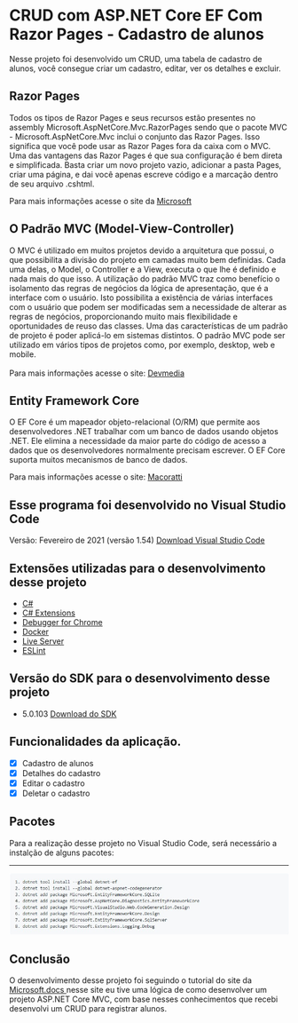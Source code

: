 <h1>CRUD com ASP.NET Core EF Com Razor Pages - Cadastro de alunos</h1>
Nesse projeto foi desenvolvido um CRUD, uma tabela de cadastro de alunos, você consegue criar um cadastro, editar, ver os detalhes e excluir.

<h2>Razor Pages</h2>
Todos os tipos de Razor Pages e seus recursos estão presentes no assembly Microsoft.AspNetCore.Mvc.RazorPages sendo que o pacote MVC - Microsoft.AspNetCore.Mvc inclui o conjunto das Razor Pages. Isso significa que você pode usar as Razor Pages fora da caixa com o MVC.
Uma das vantagens das Razor Pages é que sua configuração é bem direta e simplificada. Basta criar um novo projeto vazio, adicionar a pasta Pages, criar uma página, e dai você apenas escreve código e a marcação dentro de seu arquivo .cshtml.<br>

Para mais informações acesse o site da <a href="https://docs.microsoft.com/pt-br/aspnet/core/tutorials/razor-pages/razor-pages-start?view=aspnetcore-5.0&tabs=visual-studio"> Microsoft</a>

<h2>O Padrão MVC (Model-View-Controller)</h2>
O MVC é utilizado em muitos projetos devido a arquitetura que possui, o que possibilita a divisão do projeto em camadas muito bem definidas. Cada uma delas, o Model, o Controller e a View, executa o que lhe é definido e nada mais do que isso.
A utilização do padrão MVC traz como benefício o isolamento das regras de negócios da lógica de apresentação, que é a interface com o usuário. Isto possibilita a existência de várias interfaces com o usuário que podem ser modificadas sem a necessidade de alterar as regras de negócios, proporcionando muito mais flexibilidade e oportunidades de reuso das classes.
Uma das características de um padrão de projeto é poder aplicá-lo em sistemas distintos. O padrão MVC pode ser utilizado em vários tipos de projetos como, por exemplo, desktop, web e mobile.<br><br>
Para mais informações acesse o site: <a href="https://www.devmedia.com.br/introducao-ao-padrao-mvc/29308">Devmedia</a>

<h2>Entity Framework Core</h2>

O EF Core é um mapeador objeto-relacional (O/RM) que permite aos desenvolvedores .NET trabalhar com um banco de dados usando objetos .NET. Ele elimina a necessidade da maior parte do código de acesso a dados que os desenvolvedores normalmente precisam escrever. O EF Core suporta muitos mecanismos de banco de dados.

Para mais informações acesse o site: <a href="http://www.macoratti.net/17/05/efcore_ini1.htm">Macoratti</a>

<h2>Esse programa foi desenvolvido no Visual Studio Code</h2>
Versão: Fevereiro de 2021 (versão 1.54) <a href="https://code.visualstudio.com/download">Download Visual Studio Code</a>

<h2>Extensões utilizadas para o desenvolvimento desse projeto</h2>

- <a href="https://marketplace.visualstudio.com/items?itemName=ms-dotnettools.csharp">C#</a>
- <a href="https://marketplace.visualstudio.com/items?itemName=kreativ-software.csharpextensions">C# Extensions</a>
- <a href="https://marketplace.visualstudio.com/items?itemName=msjsdiag.debugger-for-chrome">Debugger for Chrome</a>
- <a href="https://www.docker.com/">Docker</a>
- <a href="https://marketplace.visualstudio.com/items?itemName=ritwickdey.LiveServer">Live Server</a>
- <a href="https://marketplace.visualstudio.com/items?itemName=dbaeumer.vscode-eslint">ESLint</a>

<h2>Versão do SDK para o desenvolvimento desse projeto</h2>

- 5.0.103 <a href="https://dotnet.microsoft.com/download">Download do SDK</a>

<h2>Funcionalidades da aplicação.</h2>

- [x] Cadastro de alunos
- [x] Detalhes do cadastro
- [x] Editar o cadastro
- [x] Deletar o cadastro

<h2>Pacotes</h2>
Para a realização desse projeto no Visual Studio Code, será necessário a instalção de alguns pacotes:
<hr>

![Pacotes!](https://raw.githubusercontent.com/LucasGaldinno/ASP.NET-Core-MVC/main/Screenshots/Pacotes.jpg)

<h2>Conclusão</h2>
O desenvolvimento desse projeto foi seguindo o tutorial do site da <a href="https://docs.microsoft.com/pt-br/aspnet/core/tutorials/first-mvc-app/start-mvc?view=aspnetcore-5.0&tabs=visual-studio">Microsoft.docs </a> nesse site eu tive uma lógica de como desenvolver um projeto ASP.NET Core MVC, com base nesses conhecimentos que recebi desenvolvi um CRUD para registrar alunos.
